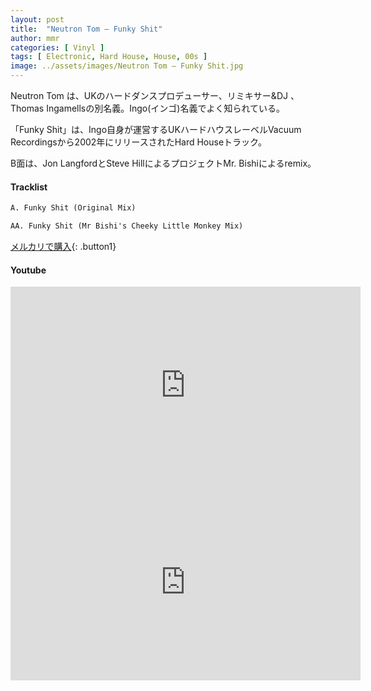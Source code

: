 ```yaml
---
layout: post
title:  "Neutron Tom – Funky Shit"
author: mmr
categories: [ Vinyl ]
tags: [ Electronic, Hard House, House, 00s ]
image: ../assets/images/Neutron Tom – Funky Shit.jpg
---
```


Neutron Tom は、UKのハードダンスプロデューサー、リミキサー&DJ 、Thomas Ingamellsの別名義。Ingo(インゴ)名義でよく知られている。

「Funky Shit」は、Ingo自身が運営するUKハードハウスレーベルVacuum Recordingsから2002年にリリースされたHard Houseトラック。

B面は、Jon LangfordとSteve HillによるプロジェクトMr. Bishiによるremix。

#### Tracklist
```md
A. Funky Shit (Original Mix)

AA. Funky Shit (Mr Bishi's Cheeky Little Monkey Mix)
```

[メルカリで購入](https://jp.mercari.com/item/m83828733332?afid=6142608987){: .button1}

#### Youtube
<iframe width="560" height="315" src="https://www.youtube.com/embed/1CltlK8XzaY?si=x5ragycTlZVdOT9s" title="YouTube video player" frameborder="0" allow="accelerometer; autoplay; clipboard-write; encrypted-media; gyroscope; picture-in-picture; web-share" referrerpolicy="strict-origin-when-cross-origin" allowfullscreen></iframe>

<iframe width="560" height="315" src="https://www.youtube.com/embed/qDd3YjNrJXs?si=xy0iafRx7wWsZpPV" title="YouTube video player" frameborder="0" allow="accelerometer; autoplay; clipboard-write; encrypted-media; gyroscope; picture-in-picture; web-share" referrerpolicy="strict-origin-when-cross-origin" allowfullscreen></iframe>